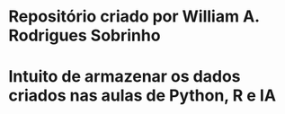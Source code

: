 # Repositório criado por William A. Rodrigues Sobrinho
# Intuito de armazenar os dados criados nas aulas de Python, R e IA
